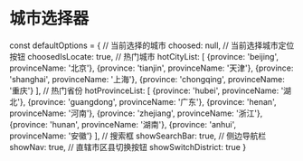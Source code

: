 # 城市选择器


const defaultOptions = {
  // 当前选择的城市
  choosed: null,
  // 当前选择城市定位按钮
  choosedIsLocate: true,
  // 热门城市
  hotCityList: [
    {province: 'beijing', provinceName: '北京'},
    {province: 'tianjin', provinceName: '天津'},
    {province: 'shanghai', provinceName: '上海'},
    {province: 'chongqing', provinceName: '重庆'}
  ],
  // 热门省份
  hotProvinceList: [
    {province: 'hubei', provinceName: '湖北'},
    {province: 'guangdong', provinceName: '广东'},
    {province: 'henan', provinceName: '河南'},
    {province: 'zhejiang', provinceName: '浙江'},
    {province: 'hunan', provinceName: '湖南'},
    {province: 'anhui', provinceName: '安徽'}
  ],
  // 搜索框
  showSearchBar: true,
  // 侧边导航栏
  showNav: true,
  // 直辖市区县切换按钮
  showSwitchDistrict: true
}